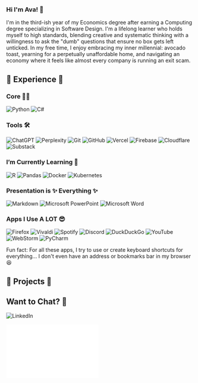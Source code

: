 ### Hi I'm Ava! :wave:

<!--
**oompas/oompas** is a ✨ _special_ ✨ repository because its `README.md` (this file) appears on your GitHub profile.

Here are some ideas to get you started:

- 🔭 I’m currently working on ...
- 🌱 I’m currently learning ...
- 👯 I’m looking to collaborate on ...
- 🤔 I’m looking for help with ...
- 💬 Ask me about ...
- 📫 How to reach me: ...
- 😄 Pronouns: ...
- ⚡ Fun fact: ...
-->

I'm in the third-ish year of my Economics degree after earning a Computing degree specializing in Software Design. I'm a lifelong learner who holds myself to high standards, blending creative and systematic thinking with a willingness to ask the "dumb" questions that ensure no box gets left unticked. In my free time, I enjoy embracing my inner millennial: avocado toast, yearning for a perpetually unaffordable home, and navigating an economy where it feels like almost every company is running an exit scam.

## :star2: Experience :star2:
### Core 🧑‍💻
![Python](https://img.shields.io/badge/python-3670A0?style=for-the-badge&logo=python&logoColor=ffdd54)
![C#](https://img.shields.io/badge/c%23-%23239120.svg?style=for-the-badge&logo=csharp&logoColor=white)

### Tools 🛠️
![ChatGPT](https://img.shields.io/badge/chatGPT-74aa9c?style=for-the-badge&logo=openai&logoColor=white)
![Perplexity](https://img.shields.io/badge/perplexity-000000?style=for-the-badge&logo=perplexity&logoColor=white)
![Git](https://img.shields.io/badge/git-%23F05033.svg?style=for-the-badge&logo=git&logoColor=white)
![GitHub](https://img.shields.io/badge/github-%23121011.svg?style=for-the-badge&logo=github&logoColor=white)
![Vercel](https://img.shields.io/badge/vercel-%23000000.svg?style=for-the-badge&logo=vercel&logoColor=white)
![Firebase](https://img.shields.io/badge/firebase-a08021?style=for-the-badge&logo=firebase&logoColor=ffcd34)
![Cloudflare](https://img.shields.io/badge/Cloudflare-F38020?style=for-the-badge&logo=Cloudflare&logoColor=white)
![Substack](https://img.shields.io/badge/Substack-%23006f5c.svg?style=for-the-badge&logo=substack&logoColor=white)

### I’m Currently Learning 🌱
![R](https://img.shields.io/badge/r-%23276DC3.svg?style=for-the-badge&logo=r&logoColor=white)
![Pandas](https://img.shields.io/badge/pandas-%23150458.svg?style=for-the-badge&logo=pandas&logoColor=white)
![Docker](https://img.shields.io/badge/docker-%230db7ed.svg?style=for-the-badge&logo=docker&logoColor=white)
![Kubernetes](https://img.shields.io/badge/kubernetes-%23326ce5.svg?style=for-the-badge&logo=kubernetes&logoColor=white)

### Presentation is :sparkles: Everything :sparkles:
![Markdown](https://img.shields.io/badge/markdown-%23000000.svg?style=for-the-badge&logo=markdown&logoColor=white)
![Microsoft PowerPoint](https://img.shields.io/badge/Microsoft_PowerPoint-B7472A?style=for-the-badge&logo=microsoft-powerpoint&logoColor=white)
![Microsoft Word](https://img.shields.io/badge/Microsoft_Word-2B579A?style=for-the-badge&logo=microsoft-word&logoColor=white)
<!--
-make a badge for Grammarly
-->

### Apps I Use A LOT :sunglasses:
![Firefox](https://img.shields.io/badge/Firefox-FF7139?style=for-the-badge&logo=Firefox-Browser&logoColor=white)
![Vivaldi](https://img.shields.io/badge/Vivaldi-EF3939?style=for-the-badge&logo=Vivaldi&logoColor=white)
![Spotify](https://img.shields.io/badge/Spotify-1ED760?style=for-the-badge&logo=spotify&logoColor=white)
![Discord](https://img.shields.io/badge/Discord-%235865F2.svg?style=for-the-badge&logo=discord&logoColor=white)
![DuckDuckGo](https://img.shields.io/badge/DuckDuckGo-DE5833?style=for-the-badge&logo=DuckDuckGo&logoColor=white)
![YouTube](https://img.shields.io/badge/YouTube-%23FF0000.svg?style=for-the-badge&logo=YouTube&logoColor=white)
![WebStorm](https://img.shields.io/badge/webstorm-143?style=for-the-badge&logo=webstorm&logoColor=white&color=black)
![PyCharm](https://img.shields.io/badge/pycharm-143?style=for-the-badge&logo=pycharm&logoColor=black&color=black&labelColor=green)
<!--
-make a badge for Amplenote
-make a badge for Fastmail
- example of plastic style badge:
![YouTube](https://img.shields.io/badge/YouTube-%23FF0000.svg?style=for-the-badge&logo=YouTube&logoColor=white&style=plastic)
-->
Fun fact: For all these apps, I try to use or create keyboard shortcuts for everything... I don't even have an address or bookmarks bar in my browser :satisfied:

<!--
## Grinding
![LeetCode](https://img.shields.io/badge/LeetCode-000000?style=for-the-badge&logo=LeetCode&logoColor=#d16c06)
-->
## :file_folder: Projects :open_file_folder:

## Want to Chat? :speech_balloon:
![LinkedIn](https://img.shields.io/badge/linkedin-%230077B5.svg?style=for-the-badge&logo=linkedin&logoColor=white)

<img style="display: inline-block; margin-left: auto; margin-right: auto; width: 49%" src="https://github.com/oompas/fancy-github-stats/blob/master/generated/overview.svg">
